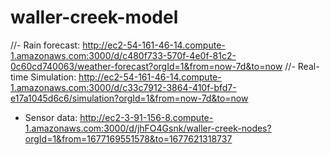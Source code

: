 # waller-creek-model
<!-- Map : http://ec2-13-58-107-29.us-east-2.compute.amazonaws.com:5000<br> -->

//- Rain forecast: http://ec2-54-161-46-14.compute-1.amazonaws.com:3000/d/c480f733-570f-4e0f-81c2-0c60cd740063/weather-forecast?orgId=1&from=now-7d&to=now
//- Real-time Simulation: http://ec2-54-161-46-14.compute-1.amazonaws.com:3000/d/c33c7912-3864-410f-bfd7-e17a1045d6c6/simulation?orgId=1&from=now-7d&to=now
- Sensor data: http://ec2-3-91-156-8.compute-1.amazonaws.com:3000/d/jhFO4Gsnk/waller-creek-nodes?orgId=1&from=1677169551578&to=1677621318737 
